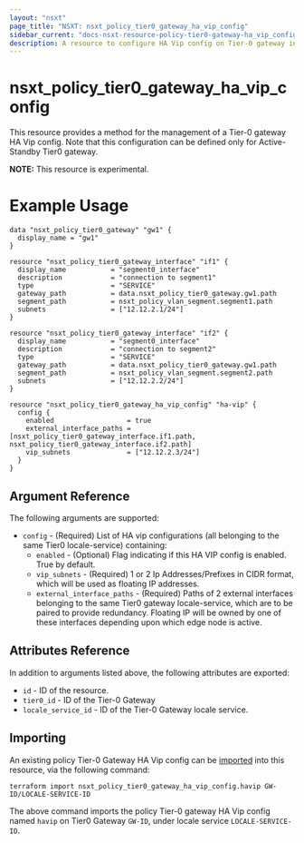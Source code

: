 ```yaml
---
layout: "nsxt"
page_title: "NSXT: nsxt_policy_tier0_gateway_ha_vip_config"
sidebar_current: "docs-nsxt-resource-policy-tier0-gateway-ha_vip_config"
description: A resource to configure HA Vip config on Tier-0 gateway in NSX Policy manager.
---
```


# nsxt_policy_tier0_gateway_ha_vip_config

This resource provides a method for the management of a Tier-0 gateway HA Vip config. Note that this configuration can be defined only for Active-Standby Tier0 gateway.

**NOTE:** This resource is experimental.

# Example Usage

```hcl
data "nsxt_policy_tier0_gateway" "gw1" {
  display_name = "gw1"
}

resource "nsxt_policy_tier0_gateway_interface" "if1" {
  display_name           = "segment0_interface"
  description            = "connection to segment1"
  type                   = "SERVICE"
  gateway_path           = data.nsxt_policy_tier0_gateway.gw1.path
  segment_path           = nsxt_policy_vlan_segment.segment1.path
  subnets                = ["12.12.2.1/24"]
}

resource "nsxt_policy_tier0_gateway_interface" "if2" {
  display_name           = "segment0_interface"
  description            = "connection to segment2"
  type                   = "SERVICE"
  gateway_path           = data.nsxt_policy_tier0_gateway.gw1.path
  segment_path           = nsxt_policy_vlan_segment.segment2.path
  subnets                = ["12.12.2.2/24"]
}

resource "nsxt_policy_tier0_gateway_ha_vip_config" "ha-vip" {
  config {
    enabled                  = true
    external_interface_paths = [nsxt_policy_tier0_gateway_interface.if1.path, nsxt_policy_tier0_gateway_interface.if2.path]
    vip_subnets              = ["12.12.2.3/24"]
  }
}
```

## Argument Reference

The following arguments are supported:

* `config` - (Required) List of HA vip configurations (all belonging to the same Tier0 locale-service) containing:
  * `enabled` - (Optional) Flag indicating if this HA VIP config is enabled. True by default.
  * `vip_subnets` - (Required) 1 or 2 Ip Addresses/Prefixes in CIDR format, which will be used as floating IP addresses.
  * `external_interface_paths` - (Required) Paths of 2 external interfaces belonging to the same Tier0 gateway locale-service, which are to be paired to provide redundancy. Floating IP will be owned by one of these interfaces depending upon which edge node is active.

## Attributes Reference

In addition to arguments listed above, the following attributes are exported:

* `id` - ID of the resource.
* `tier0_id` - ID of the Tier-0 Gateway
* `locale_service_id` - ID of the Tier-0 Gateway locale service.

## Importing

An existing policy Tier-0 Gateway HA Vip config can be [imported][docs-import] into this resource, via the following command:

[docs-import]: /docs/import/index.html

```
terraform import nsxt_policy_tier0_gateway_ha_vip_config.havip GW-ID/LOCALE-SERVICE-ID
```

The above command imports the policy Tier-0 gateway HA Vip config named `havip` on Tier0 Gateway `GW-ID`, under locale service `LOCALE-SERVICE-ID`.
